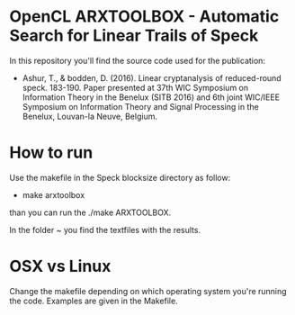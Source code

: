 # OpenCL ARXTOOLBOX - Automatic Search for Linear Trails of Speck

In this repository you'll find the source code used for the publication:
* Ashur, T., & bodden, D. (2016). Linear cryptanalysis of reduced-round speck. 183-190. Paper presented at 37th WIC Symposium on Information Theory in the Benelux (SITB 2016) and 6th joint WIC/IEEE Symposium on Information Theory and Signal Processing in the Benelux, Louvan-la Neuve, Belgium.

# How to run

Use the makefile in the Speck blocksize directory as follow: 
* make arxtoolbox

than you can run the ./make ARXTOOLBOX. 

In the folder ~ you find the textfiles with the results.

# OSX vs Linux

Change the makefile depending on which operating system you're running the code. Examples are given in the Makefile.

